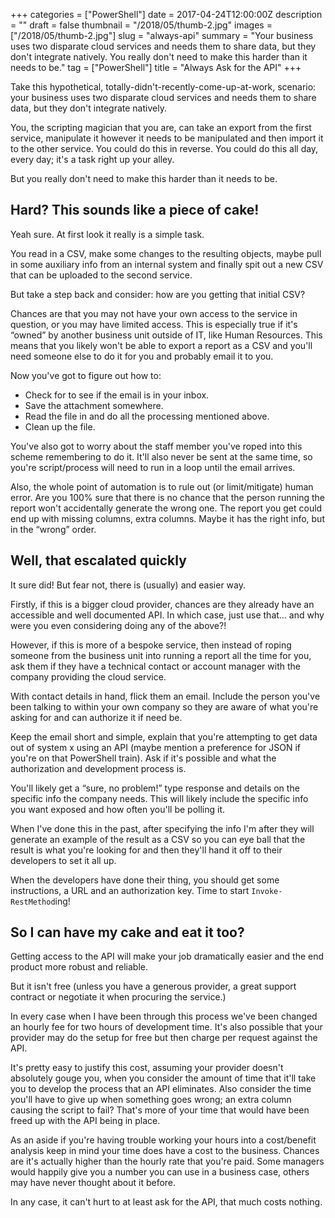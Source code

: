 +++
categories = ["PowerShell"]
date = 2017-04-24T12:00:00Z
description = ""
draft = false
thumbnail = "/2018/05/thumb-2.jpg"
images = ["/2018/05/thumb-2.jpg"]
slug = "always-api"
summary = "Your business uses two disparate cloud services and needs them to share data, but they don't integrate natively. You really don't need to make this harder than it needs to be."
tag = ["PowerShell"]
title = "Always Ask for the API"
+++


Take this hypothetical, totally-didn't-recently-come-up-at-work, scenario: your business uses two disparate cloud services and needs them to share data, but they don't integrate natively.

You, the scripting magician that you are, can take an export from the first service, manipulate it however it needs to be manipulated and then import it to the other service. You could do this in reverse. You could do this all day, every day; it's a task right up your alley.

But you really don't need to make this harder than it needs to be.

## **Hard? This sounds like a piece of cake!**

Yeah sure. At first look it really is a simple task.

You read in a CSV, make some changes to the resulting objects, maybe pull in some auxiliary info from an internal system and finally spit out a new CSV that can be uploaded to the second service.

But take a step back and consider: how are you getting that initial CSV?

Chances are that you may not have your own access to the service in question, or you may have limited access. This is especially true if it's “owned” by another business unit outside of IT, like Human Resources. This means that you likely won't be able to export a report as a CSV and you'll need someone else to do it for you and probably email it to you.

Now you've got to figure out how to:

* Check for to see if the email is in your inbox.
* Save the attachment somewhere.
* Read the file in and do all the processing mentioned above.
* Clean up the file.

You've also got to worry about the staff member you've roped into this scheme remembering to do it. It'll also never be sent at the same time, so you're script/process will need to run in a loop until the email arrives.

Also, the whole point of automation is to rule out (or limit/mitigate) human error. Are you 100% sure that there is no chance that the person running the report won't accidentally generate the wrong one. The report you get could end up with missing columns, extra columns. Maybe it has the right info, but in the “wrong” order.

## **Well, that escalated quickly**

It sure did! But fear not, there is (usually) and easier way.

Firstly, if this is a bigger cloud provider, chances are they already have an accessible and well documented API. In which case, just use that… and why were you even considering doing any of the above?!

However, if this is more of a bespoke service, then instead of roping someone from the business unit into running a report all the time for you, ask them if they have a technical contact or account manager with the company providing the cloud service.

With contact details in hand, flick them an email. Include the person you've been talking to within your own company so they are aware of what you're asking for and can authorize it if need be.

Keep the email short and simple, explain that you're attempting to get data out of system x using an API (maybe mention a preference for JSON if you're on that PowerShell train). Ask if it's possible and what the authorization and development process is.

You'll likely get a “sure, no problem!” type response and details on the specific info the company needs. This will likely include the specific info you want exposed and how often you'll be polling it.

When I've done this in the past, after specifying the info I'm after they will generate an example of the result as a CSV so you can eye ball that the result is what you're looking for and then they'll hand it off to their developers to set it all up.

When the developers have done their thing, you should get some instructions, a URL and an authorization key. Time to start `Invoke-RestMethod`ing!

## **So I can have my cake and eat it too?**

Getting access to the API will make your job dramatically easier and the end product more robust and reliable.

But it isn't free (unless you have a generous provider, a great support contract or negotiate it when procuring the service.)

In every case when I have been through this process we've been changed an hourly fee for two hours of development time. It's also possible that your provider may do the setup for free but then charge per request against the API.

It's pretty easy to justify this cost, assuming your provider doesn't absolutely gouge you, when you consider the amount of time that it'll take you to develop the process that an API eliminates. Also consider the time you'll have to give up when something goes wrong; an extra column causing the script to fail? That's more of your time that would have been freed up with the API being in place.

As an aside if you're having trouble working your hours into a cost/benefit analysis keep in mind your time does have a cost to the business. Chances are it's actually higher than the hourly rate that you're paid. Some managers would happily give you a number you can use in a business case, others may have never thought about it before.

In any case, it can't hurt to at least ask for the API, that much costs nothing.

